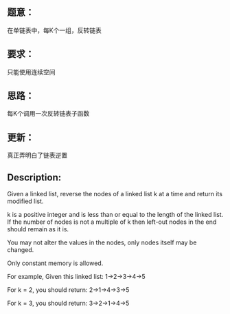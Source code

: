 ## 题意：
在单链表中，每K个一组，反转链表

## 要求：
只能使用连续空间

## 思路：
每K个调用一次反转链表子函数

## 更新：
真正弄明白了链表逆置

## Description:
Given a linked list, reverse the nodes of a linked list k at a time and return its modified list.

k is a positive integer and is less than or equal to the length of the linked list. If the number of nodes is not a multiple of k then left-out nodes in the end should remain as it is.

You may not alter the values in the nodes, only nodes itself may be changed.

Only constant memory is allowed.

For example,
Given this linked list: 1->2->3->4->5

For k = 2, you should return: 2->1->4->3->5

For k = 3, you should return: 3->2->1->4->5

